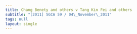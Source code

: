 ```yaml
---
title: Chang Benety and others v Tang Kin Fei and others
subtitle: "[2011] SGCA 59 / 04\_November\_2011"
tags: null
layout: single
---
```


